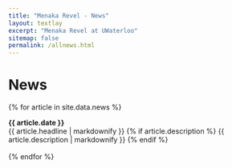 ```yaml
---
title: "Menaka Revel - News"
layout: textlay
excerpt: "Menaka Revel at UWaterloo"
sitemap: false
permalink: /allnews.html
---
```


# News
{% for article in site.data.news %}
<div>
  <strong>{{ article.date }}</strong><br>
  {{ article.headline | markdownify }}
  {% if article.description %}
    {{ article.description | markdownify }} 
  {% endif %}
  <br><br>
</div>
{% endfor %}


<!-- <br><em></em> -->